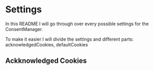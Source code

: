 # Settings
In this README I will go through over every possible settings for the ConsentManager.

To make it easier I will divide the settings and different parts: acknowledgedCookies, defaultCookies

## Ackknowledged Cookies
